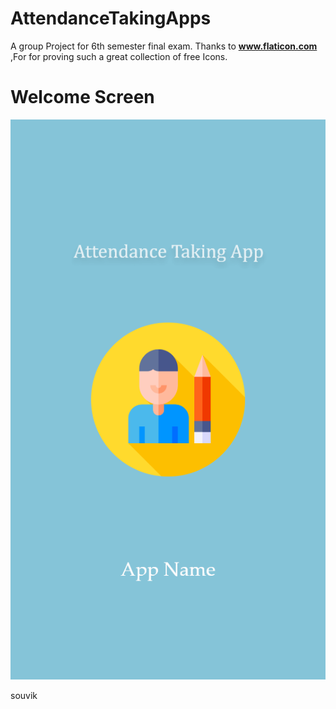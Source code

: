 # AttendanceTakingApps
A group Project for 6th semester final exam. 
Thanks to **www.flaticon.com** ,For for proving such a great collection of free Icons.


#  Welcome Screen
<img src="app/src/main/res/drawable/flash_screen.png"  width="540" hight="960"/>


souvik
